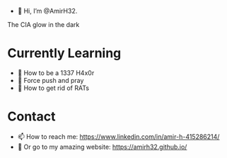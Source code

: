- 👋 Hi, I’m @AmirH32.

The CIA glow in the dark

# Currently Learning
- 👀 How to be a 1337 H4x0r
- 👀 Force push and pray
- 👀 How to get rid of RATs

# Contact
- 📫 How to reach me: https://www.linkedin.com/in/amir-h-415286214/
- 👀 Or go to my amazing website: https://amirh32.github.io/

<!---
AmirH32/AmirH32 is a ✨ special ✨ repository because its `README.md` (this file) appears on your GitHub profile.
You can click the Preview link to take a look at your changes.
--->
